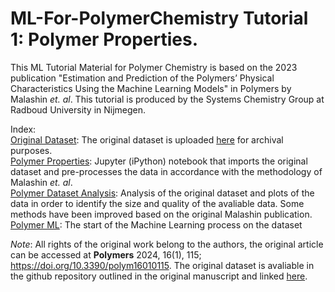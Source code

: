 # ML-For-PolymerChemistry Tutorial 1: Polymer Properties.
This ML Tutorial Material for Polymer Chemistry is based on the 2023 publication "Estimation and Prediction of the Polymers’ Physical Characteristics Using the Machine Learning Models" in Polymers by Malashin *et. al*.  This tutorial is produced by the Systems Chemistry Group at Radboud University in Nijmegen. 

Index: 
<br>[Original Dataset](https://github.com/catauggie/polymersML/blob/main/polyinfo%20homopolymer.xlsx): The original dataset is uploaded [here](https://github.com/chriswilson2020/ML-For-PolymerChemistry/blob/main/polyinfo%20homopolymer.xlsx) for archival purposes.
<br>[Polymer Properties](https://github.com/chriswilson2020/ML-For-PolymerChemistry/blob/main/Polymer%20Properties.ipynb): Jupyter (iPython) notebook that imports the original dataset and pre-processes the data in accordance with the methodology of Malashin *et. al*.
<br>[Polymer Dataset Analysis](https://github.com/chriswilson2020/ML-For-PolymerChemistry/blob/main/Polymer_Dataset_Analysis.ipynb): Analysis of the original dataset and plots of the data in order to identify the size and quality of the avaliable data. Some methods have been improved based on the original Malashin publication. 
<br>[Polymer ML](https://github.com/chriswilson2020/ML-For-PolymerChemistry/blob/main/Polymer_ML.ipynb): The start of the Machine Learning process on the dataset



*Note*: All rights of the original work belong to the authors, the original article can be accessed at **Polymers** 2024, 16(1), 115; https://doi.org/10.3390/polym16010115.  The original dataset is avaliable in the github repository outlined in the original manuscript and linked [here](https://github.com/catauggie/polymersML).
